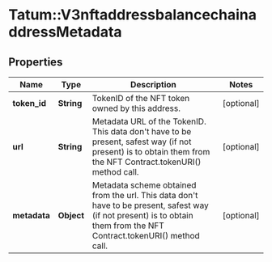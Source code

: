 # Tatum::V3nftaddressbalancechainaddressMetadata

## Properties
Name | Type | Description | Notes
------------ | ------------- | ------------- | -------------
**token_id** | **String** | TokenID of the NFT token owned by this address. | [optional] 
**url** | **String** | Metadata URL of the TokenID. This data don&#x27;t have to be present, safest way (if not present) is to obtain them from the NFT Contract.tokenURI() method call. | [optional] 
**metadata** | **Object** | Metadata scheme obtained from the url. This data don&#x27;t have to be present, safest way (if not present) is to obtain them from the NFT Contract.tokenURI() method call. | [optional] 

